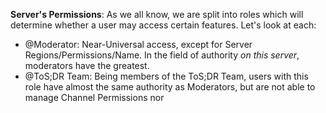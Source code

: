 **Server's Permissions**:
As we all know, we are split into roles which will determine whether a user may access certain features. Let's look at each:

- @Moderator: Near-Universal access, except for Server Regions/Permissions/Name. In the field of authority *on this server*, moderators have the greatest.
- @ToS;DR Team: Being members of the ToS;DR Team, users with this role have almost the same authority as Moderators, but are not able to manage Channel Permissions nor
